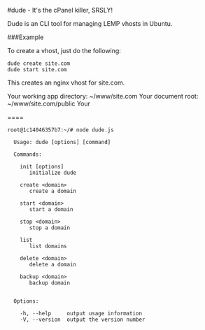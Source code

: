 #dude - It's the cPanel killer, SRSLY!

Dude is an CLI tool for managing LEMP vhosts in Ubuntu.


###Example

To create a vhost, just do the following:
```
dude create site.com
dude start site.com
```

This creates an nginx vhost for site.com.

Your working app directory: ~/www/site.com
Your document root: ~/www/site.com/public
Your 

====

```
root@1c14046357b7:~/# node dude.js

  Usage: dude [options] [command]

  Commands:

    init [options]
       initialize dude

    create <domain>
       create a domain

    start <domain>
       start a domain

    stop <domain>
       stop a domain

    list
       list domains

    delete <domain>
       delete a domain

    backup <domain>
       backup domain


  Options:

    -h, --help     output usage information
    -V, --version  output the version number
    
```
